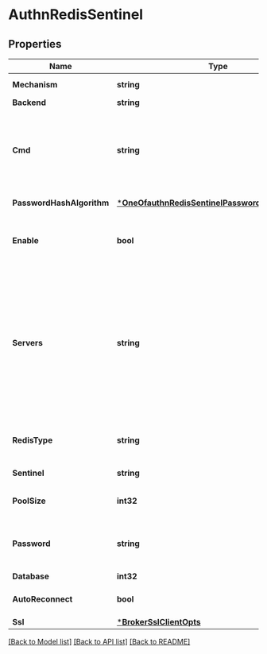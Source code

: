 # AuthnRedisSentinel

## Properties
Name | Type | Description | Notes
------------ | ------------- | ------------- | -------------
**Mechanism** | **string** | Authentication mechanism. | [default to null]
**Backend** | **string** | Backend type. | [default to null]
**Cmd** | **string** | The Redis Command used to query data for authentication such as password hash, currently only supports &lt;code&gt;HGET&lt;/code&gt; and &lt;code&gt;HMGET&lt;/code&gt;. | [default to null]
**PasswordHashAlgorithm** | [***OneOfauthnRedisSentinelPasswordHashAlgorithm**](OneOfauthnRedisSentinelPasswordHashAlgorithm.md) | Options for password hash verification. | [optional] [default to {"name":"sha256","salt_position":"prefix"}]
**Enable** | **bool** | Set to &lt;code&gt;true&lt;/code&gt; or &lt;code&gt;false&lt;/code&gt; to disable this auth provider. | [optional] [default to true]
**Servers** | **string** | A Node list for Cluster to connect to. The nodes should be separated with commas, such as: &#x60;Node[,Node].&#x60;&lt;br/&gt;For each Node should be: The IPv4 or IPv6 address or the hostname to connect to.&lt;br/&gt;A host entry has the following form: &#x60;Host[:Port]&#x60;.&lt;br/&gt;The Redis default port 6379 is used if &#x60;[:Port]&#x60; is not specified. | [default to null]
**RedisType** | **string** | Sentinel mode. Must be set to &#x27;sentinel&#x27; when Redis server is running in sentinel mode. | [optional] [default to REDIS_TYPE.SENTINEL]
**Sentinel** | **string** | The cluster name in Redis sentinel mode. | [default to null]
**PoolSize** | **int32** | Size of the connection pool towards the bridge target service. | [optional] [default to 8]
**Password** | **string** | The password associated with the bridge, used for authentication with the external database. | [optional] [default to null]
**Database** | **int32** | Redis database ID. | [optional] [default to 0]
**AutoReconnect** | **bool** | Deprecated. Enable automatic reconnect to the database. | [optional] [default to true]
**Ssl** | [***BrokerSslClientOpts**](broker.ssl_client_opts.md) |  | [optional] [default to null]

[[Back to Model list]](../README.md#documentation-for-models) [[Back to API list]](../README.md#documentation-for-api-endpoints) [[Back to README]](../README.md)

